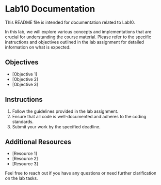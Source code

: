 # Lab10 Documentation

This README file is intended for documentation related to Lab10. 

In this lab, we will explore various concepts and implementations that are crucial for understanding the course material. Please refer to the specific instructions and objectives outlined in the lab assignment for detailed information on what is expected.

## Objectives

- [Objective 1]
- [Objective 2]
- [Objective 3]

## Instructions

1. Follow the guidelines provided in the lab assignment.
2. Ensure that all code is well-documented and adheres to the coding standards.
3. Submit your work by the specified deadline.

## Additional Resources

- [Resource 1]
- [Resource 2]
- [Resource 3]

Feel free to reach out if you have any questions or need further clarification on the lab tasks.